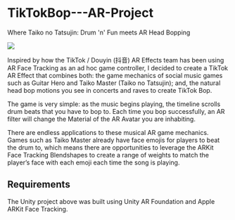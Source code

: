 # TikTokBop---AR-Project
 Where Taiko no Tatsujin: Drum 'n' Fun meets AR Head Bopping 

<img src="https://im3.ezgif.com/tmp/ezgif-3-d3d0ea88fa61.gif"/>

Inspired by how the TikTok / Douyin (抖音) AR Effects team has been using AR Face Tracking as an ad hoc game controller, I decided to create a TikTok AR Effect that combines both: the game mechanics of social music games such as Guitar Hero and Taiko Master (Taiko no Tatsujin); and, the natural head bop motions you see in concerts and raves to create TikTok Bop. 

The game is very simple: as the music begins playing, the timeline scrolls drum beats that you have to bop to. Each time you bop successfully, an AR filter will change the Material of the AR Avatar you are inhabiting.   

There are endless applications to these musical AR game mechanics. Games such as Taiko Master already have face emojis for players to beat the drum to, which means there are opportunities to leverage the ARKit Face Tracking Blendshapes to create a range of weights to match the player’s face with each emoji each time the song is playing. 

## Requirements

The Unity project above was built using Unity AR Foundation and Apple ARKit Face Tracking. 
